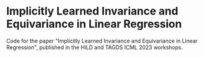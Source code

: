 # Implicitly Learned Invariance and Equivariance in Linear Regression

Code for the paper "Implicitly Learned Invariance and Equivariance in Linear Regression", published in the HiLD and TAGDS ICML 2023 workshops.
